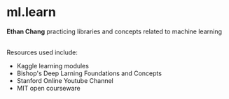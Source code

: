 # ml.learn
<b>Ethan Chang</b>
practicing libraries and concepts related to machine learning <br><br>

Resources used include:
- Kaggle learning modules
- Bishop's Deep Larning Foundations and Concepts
- Stanford Online Youtube Channel
- MIT open courseware
